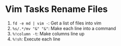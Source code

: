# Vim Tasks Rename Files

1. `fd -e md | vim -`: Get a list of files into vim
2. `%s/.*/mv "&" "&"`: Make each line into a command
3. `%!column -t`: Make columns line up
4. `%!sh`: Execute each line
